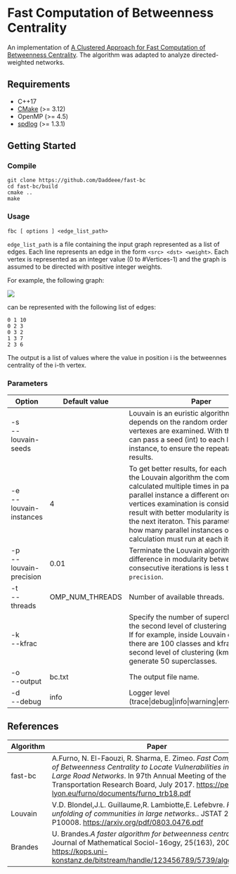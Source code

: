 # Fast Computation of Betweenness Centrality

An implementation of [A Clustered Approach for Fast Computation of Betweenness Centrality](https://people.licit-lyon.eu/furno/documents/furno_trb18.pdf). The algorithm was adapted to analyze directed-weighted networks.

## Requirements
* C++17
* [CMake](https://cmake.org/) (>= 3.12)
* OpenMP (>= 4.5)
* [spdlog](https://github.com/gabime/spdlog) (>= 1.3.1)

## Getting Started

### Compile

```
git clone https://github.com/Daddeee/fast-bc
cd fast-bc/build
cmake ..
make
```

### Usage
```
fbc [ options ] <edge_list_path>
```
```edge_list_path``` is a file containing the input graph represented as a list of edges. Each line represents an edge in the form ```<src> <dst> <weight>```. Each vertex is represented as an integer value (0 to #Vertices-1) and the graph is assumed to be directed with positive integer weights. 

For example, the following graph:

![](https://www.geeksforgeeks.org/wp-content/uploads/graph11.png)

can be represented with the following list of edges:
```
0 1 10
0 2 3
0 3 2
1 3 7
2 3 6
```

The output is a list of values where the value in position i is the betweennes centrality of the i-th vertex.

### Parameters

|Option   |Default value|Paper|
|---|---|---|
|-s<br>--louvain-seeds||Louvain is an euristic algorithm. The output depends on the random order in which vertexes are examined. With this option you can pass a seed (int) to each louvain instance, to ensure the repeatability of results.|
|-e<br>--louvain-instances|4|To get better results, for each iteration of the Louvain algorithm the communities are calculated multiple times in parallel. In each parallel instance a different order for vertices examination is considered. The result with better modularity is then kept for the next iteraton. This parameter specify how many parallel instances of the partition calculation must run at each iteration.|
|-p<br>--louvain-precision|0.01|Terminate the Louvain algorithm when the difference in modularity between consecutive iterations is less than ```louvain-precision```.|
|-t<br>--threads|OMP_NUM_THREADS|Number of available threads.|
|-k<br>--kfrac||Specify the number of superclasses that the second level of clustering must create. If for example, inside Louvain community 0 there are 100 classes and kfrac=0.5, the second level of clustering (kmeans) will generate 50 superclasses. |
|-o<br>--output|bc.txt|The output file name.|
|-d<br>--debug|info|Logger level (trace\|debug\|info\|warning\|error\|critical\|off)|

## References

|Algorithm   |Paper   |
|---|---|
|fast-bc   |A.Furno, N. El-Faouzi, R. Sharma, E. Zimeo. *Fast Computation of Betweenness Centrality to Locate Vulnerabilities in Very Large Road Networks*. In 97th Annual Meeting of the Transportation Research Board, July 2017. https://people.licit-lyon.eu/furno/documents/furno_trb18.pdf|
|Louvain   |V.D. Blondel,J.L. Guillaume,R. Lambiotte,E. Lefebvre. *Fast unfolding of communities in large networks.*. JSTAT 2008: P10008. https://arxiv.org/pdf/0803.0476.pdf   |
|Brandes   |U. Brandes.*A faster algorithm for betweenness centrality*. Journal of Mathematical Sociol-16ogy, 25(163), 2001. https://kops.uni-konstanz.de/bitstream/handle/123456789/5739/algorithm.pdf   |
